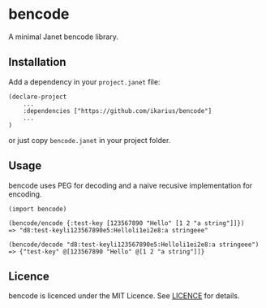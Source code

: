 # bencode

A minimal Janet bencode library.

## Installation

Add a dependency in your `project.janet` file:

```
(declare-project
    ...
    :dependencies ["https://github.com/ikarius/bencode"]
    ...
)
```

or just copy `bencode.janet` in your project folder.

## Usage

bencode uses PEG for decoding and a naive recusive implementation for encoding.

```
(import bencode)

(bencode/encode {:test-key [123567890 "Hello" [1 2 "a string"]]})
=> "d8:test-keyli123567890e5:Helloli1ei2e8:a stringeee"

(bencode/decode "d8:test-keyli123567890e5:Helloli1ei2e8:a stringeee")
=> {"test-key" @[123567890 "Hello" @[1 2 "a string"]]}  

```

## Licence

bencode is licenced under the MIT Licence. See [LICENCE](LICENCE) for details.
